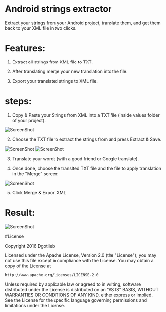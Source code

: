 # Android strings extractor
Extract your strings from your Android project, translate them, and get them back to your XML file in two clicks.


# Features:

1. Extract all strings from XML file to TXT.

2. After translating merge your new translation into the file. 

3. Export your translated strings to XML file.



# steps:

1. Copy & Paste your Strings from XML into a TXT file (inside values folder of your project).

![ScreenShot](https://raw.github.com/Dgotlieb/Android-values-string-extractor/master/strings_file.png)

2. Choose the TXT file to extract the strings from and press Extract & Save. 

![ScreenShot](https://raw.github.com/Dgotlieb/Android-values-string-extractor/master/main.png)
![ScreenShot](https://raw.github.com/Dgotlieb/Android-values-string-extractor/master/extracted.png)

3. Translate your words (with a good friend or Google translate).

4. Once done, choose the translted TXT file and the file to apply translation in the "Merge" screen:

![ScreenShot](https://raw.github.com/Dgotlieb/Android-values-string-extractor/master/merge.png)

5. Click Merge & Export XML

# Result:
![ScreenShot](https://raw.github.com/Dgotlieb/Android-values-string-extractor/master/result.png)


#License

Copyright 2016 Dgotlieb

Licensed under the Apache License, Version 2.0 (the "License");
you may not use this file except in compliance with the License.
You may obtain a copy of the License at

    http://www.apache.org/licenses/LICENSE-2.0

Unless required by applicable law or agreed to in writing, software
distributed under the License is distributed on an "AS IS" BASIS,
WITHOUT WARRANTIES OR CONDITIONS OF ANY KIND, either express or implied.
See the License for the specific language governing permissions and
limitations under the License.







